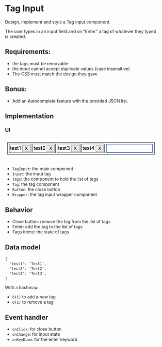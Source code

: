# Tag Input

Design, implement and style a Tag input component.

The user types in an input field and on “Enter” a tag of whatever they typed is created.

## Requirements:

- the tags must be removable
- the input cannot accept duplicate values (case insensitive)
- The CSS must match the design they gave

## Bonus:

- Add an Autocomplete feature with the provided JSON list.

## Implementation

### UI

![tag-input](/images/tag-input.png)

- `TagInput`: the main component
- `Input`: the input tag
- `Tags`: the component to hold the list of tags
- `Tag`: the tag component
- `Button`: the close button
- `Wrapper`: the tag input wrapper component

## Behavior

- Close button: remove the tag from the list of tags
- Enter: add the tag to the list of tags
- Tags items: the state of tags

## Data model

```
{
  'test1': 'Test1',
  'test2': 'Test2',
  'test3': 'Test3',
}
```

With a hashmap:

- `O(1)` to add a new tag
- `O(1)` to remove a tag

## Event handler

- `onClick`: for close button
- `onChange`: for input state
- `onKeyDown`: for the enter keyword
